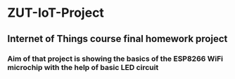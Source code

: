 # ZUT-IoT-Project
## Internet of Things course final homework project
### Aim of that project is showing the basics of the ESP8266 WiFi microchip with the help of basic LED circuit

